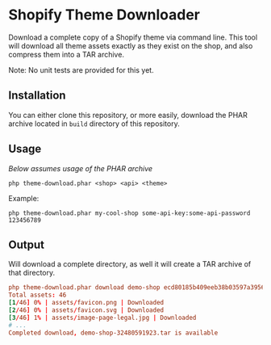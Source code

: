 # Shopify Theme Downloader

Download a complete copy of a Shopify theme via command line. This tool will download all theme assets exactly as they exist on the shop, and also compress them into a TAR archive.

Note: No unit tests are provided for this yet.

## Installation

You can either clone this repository, or more easily, download the PHAR archive located in `build` directory of this repository.

## Usage

*Below assumes usage of the PHAR archive*

```php theme-download.phar <shop> <api> <theme>```

Example:

```php theme-download.phar my-cool-shop some-api-key:some-api-password 123456789```

## Output

Will download a complete directory, as well it will create a TAR archive of that directory.

```conf
php theme-download.phar download demo-shop ecd80185b409eeb38b03597a3956543:551f5a55f7f061a370304cca668646b7 32480591923
Total assets: 46
[1/46] 0% | assets/favicon.png | Downloaded
[2/46] 0% | assets/favicon.svg | Downloaded
[3/46] 1% | assets/image-page-legal.jpg | Downloaded
# ...
Completed download, demo-shop-32480591923.tar is available
```
